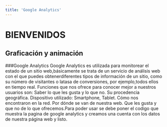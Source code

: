 ```yaml
---
title: 'Google Analytics'
---
```


# BIENVENIDOS
## Graficación y animación

###Google Analytics
Google Analytics es utilizada para monitorear el estado de un sitio web,básicamente se trata de un servicio de análisis web con el que puedes obtenerdiferentes tipos de información de un sitio, como su número de visitantes o latasa de conversiones, por ejemplo,todos ellos en tiempo real. Funciones que nos ofrece para conocer mejor a nuestros usuarios son: Saber lo que les gusta y lo que no. Su procedencia geográfica. Dispositivo utilizado: Smartphone, Tablet. Cómo nos encontraron en la red. Por dónde se van de nuestra web. Que les gusta y que no de lo que ofrecemos.Para poder usar se debe poner el codigo que muestra la pagina de google analytics y creamos una cuenta con los datos de nuestra página web y listo.
